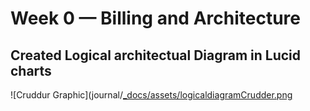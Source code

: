 # Week 0 — Billing and Architecture

## Created Logical architectual Diagram in Lucid charts  

![Cruddur Graphic](journal/[_docs/assets/logicaldiagramCrudder.png](https:/github.com/Devoteng1/aws-bootcamp-cruddur-2023/blob/main/_docs/assets/logicaldiagramCrudder.png)
